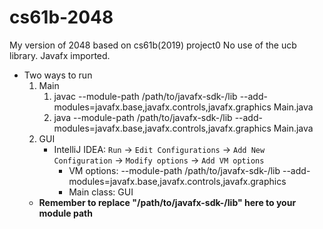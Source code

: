 # cs61b-2048
My version of 2048 based on cs61b(2019) project0
No use of the ucb library.
Javafx imported.

- Two ways to run
  1. Main
     1. javac --module-path /path/to/javafx-sdk-<version>/lib --add-modules=javafx.base,javafx.controls,javafx.graphics Main.java
     2. java --module-path /path/to/javafx-sdk-<version>/lib --add-modules=javafx.base,javafx.controls,javafx.graphics Main.java
  2. GUI
     - IntelliJ IDEA: `Run` -> `Edit Configurations` -> `Add New Configuration` -> `Modify options` -> `Add VM options`
       - VM options: --module-path /path/to/javafx-sdk-<version>/lib --add-modules=javafx.base,javafx.controls,javafx.graphics
       - Main class: GUI
  - **Remember to replace "/path/to/javafx-sdk-<version>/lib" here to your module path**
